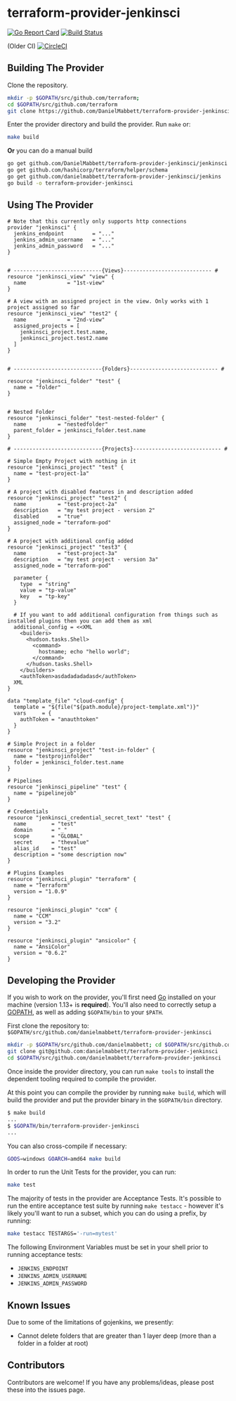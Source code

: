 terraform-provider-jenkinsci
==================

[![Go Report Card](https://goreportcard.com/badge/github.com/DanielMabbett/terraform-provider-jenkinsci)](https://goreportcard.com/report/github.com/DanielMabbett/terraform-provider-jenkinsci)
[![Build Status](https://travis-ci.org/DanielMabbett/terraform-provider-jenkinsci.svg?branch=master)](https://travis-ci.org/DanielMabbett/terraform-provider-jenkinsci)

(Older CI)
[![CircleCI](https://circleci.com/gh/DanielMabbett/terraform-provider-jenkinsci.svg?style=svg)](https://circleci.com/gh/DanielMabbett/terraform-provider-jenkinsci)

Building The Provider
---------------------

Clone the repository.

```bash
mkdir -p $GOPATH/src/github.com/terraform;
cd $GOPATH/src/github.com/terraform
git clone https://github.com/DanielMabbett/terraform-provider-jenkinsci
```

Enter the provider directory and build the provider. Run `make` or:

```bash
make build
```

**Or** you can do a manual build

```bash
go get github.com/DanielMabbett/terraform-provider-jenkinsci/jenkinsci
go get github.com/hashicorp/terraform/helper/schema
go get github.com/danielmabbett/terraform-provider-jenkinsci/jenkins
go build -o terraform-provider-jenkinsci
```

Using The Provider
---------------------

```hcl
# Note that this currently only supports http connections
provider "jenkinsci" {
  jenkins_endpoint         = "..."
  jenkins_admin_username   = "..."
  jenkins_admin_password   = "..."
}


# ----------------------------{Views}---------------------------- #
resource "jenkinsci_view" "view" {
  name             = "1st-view"
}

# A view with an assigned project in the view. Only works with 1 project assigned so far
resource "jenkinsci_view" "test2" {
  name             = "2nd-view"
  assigned_projects = [
    jenkinsci_project.test.name,
    jenkinsci_project.test2.name
  ]
}


# ----------------------------{Folders}---------------------------- #

resource "jenkinsci_folder" "test" {
  name = "folder"
}


# Nested Folder
resource "jenkinsci_folder" "test-nested-folder" {
  name          = "nestedfolder"
  parent_folder = jenkinsci_folder.test.name
}

# ----------------------------{Projects}---------------------------- #

# Simple Empty Project with nothing in it
resource "jenkinsci_project" "test" {
  name = "test-project-1a"
}

# A project with disabled features in and description added 
resource "jenkinsci_project" "test2" {
  name          = "test-project-2a"
  description   = "my test project - version 2"
  disabled      = "true"
  assigned_node = "terraform-pod"
}

# A project with additional config added 
resource "jenkinsci_project" "test3" {
  name          = "test-project-3a"
  description   = "my test project - version 3a"
  assigned_node = "terraform-pod"

  parameter {
    type  = "string"
    value = "tp-value"
    key   = "tp-key"
  }

  # If you want to add additional configuration from things such as installed plugins then you can add them as xml
  additional_config = <<XML
    <builders>
      <hudson.tasks.Shell>
        <command>
          hostname; echo "hello world";
        </command>
      </hudson.tasks.Shell>
    </builders>
    <authToken>asdadadadadasd</authToken>
  XML
}

data "template_file" "cloud-config" {
  template = "${file("${path.module}/project-template.xml")}"
  vars     = {
    authToken = "anauthtoken"
  }
}

# Simple Project in a folder
resource "jenkinsci_project" "test-in-folder" {
  name = "testprojinfolder"
  folder = jenkinsci_folder.test.name
}

# Pipelines
resource "jenkinsci_pipeline" "test" {
  name = "pipelinejob"
}

# Credentials
resource "jenkinsci_credential_secret_text" "test" {
  name        = "test"
  domain      = "_"
  scope       = "GLOBAL"
  secret      = "thevalue"
  alias_id    = "test"
  description = "some description now"
}

# Plugins Examples
resource "jenkinsci_plugin" "terraform" {
  name = "Terraform"
  version = "1.0.9"
}

resource "jenkinsci_plugin" "ccm" {
  name = "CCM"
  version = "3.2"
}

resource "jenkinsci_plugin" "ansicolor" {
  name = "AnsiColor"
  version = "0.6.2"
}

```

## Developing the Provider

If you wish to work on the provider, you'll first need [Go](http://www.golang.org) installed on your machine (version 1.13+ is **required**). You'll also need to correctly setup a [GOPATH](http://golang.org/doc/code.html#GOPATH), as well as adding `$GOPATH/bin` to your `$PATH`.

First clone the repository to: `$GOPATH/src/github.com/danielmabbett/terraform-provider-jenkinsci`

```sh
mkdir -p $GOPATH/src/github.com/danielmabbett; cd $GOPATH/src/github.com/danielmabbett
git clone git@github.com:danielmabbett/terraform-provider-jenkinsci
cd $GOPATH/src/github.com/danielmabbett/terraform-provider-jenkinsci
```

Once inside the provider directory, you can run `make tools` to install the dependent tooling required to compile the provider.

At this point you can compile the provider by running `make build`, which will build the provider and put the provider binary in the `$GOPATH/bin` directory.

```sh
$ make build
...
$ $GOPATH/bin/terraform-provider-jenkinsci
...
```

You can also cross-compile if necessary:

```sh
GOOS=windows GOARCH=amd64 make build
```

In order to run the Unit Tests for the provider, you can run:

```sh
make test
```

The majority of tests in the provider are Acceptance Tests. It's possible to run the entire acceptance test suite by running `make testacc` - however it's likely you'll want to run a subset, which you can do using a prefix, by running:

```sh
make testacc TESTARGS='-run=mytest'
```

The following Environment Variables must be set in your shell prior to running acceptance tests:

- `JENKINS_ENDPOINT`
- `JENKINS_ADMIN_USERNAME`
- `JENKINS_ADMIN_PASSWORD`

Known Issues
---------------------

Due to some of the limitations of gojenkins, we presently:

- Cannot delete folders that are greater than 1 layer deep (more than a folder in a folder at root)

Contributors
---------------------
Contributors are welcome! If you have any problems/ideas, please post these into the issues page.
